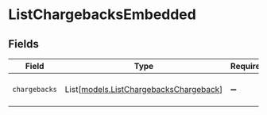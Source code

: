 # ListChargebacksEmbedded


## Fields

| Field                                                                            | Type                                                                             | Required                                                                         | Description                                                                      |
| -------------------------------------------------------------------------------- | -------------------------------------------------------------------------------- | -------------------------------------------------------------------------------- | -------------------------------------------------------------------------------- |
| `chargebacks`                                                                    | List[[models.ListChargebacksChargeback](../models/listchargebackschargeback.md)] | :heavy_minus_sign:                                                               | A list of chargeback objects.                                                    |
